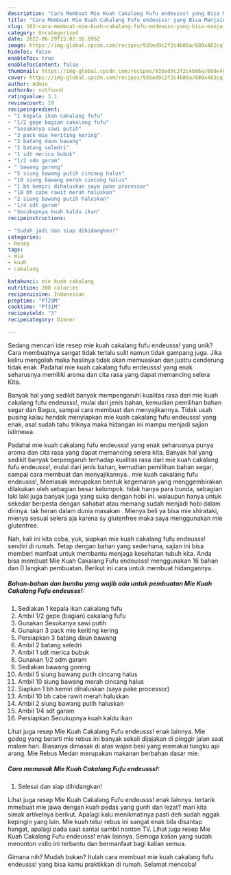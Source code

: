 ```yaml
---
description: "Cara Membuat Mie Kuah Cakalang Fufu endeusss! yang Bisa Manjain Lidah"
title: "Cara Membuat Mie Kuah Cakalang Fufu endeusss! yang Bisa Manjain Lidah"
slug: 103-cara-membuat-mie-kuah-cakalang-fufu-endeusss-yang-bisa-manjain-lidah
category: Uncategorized
date: 2022-06-29T15:02:16.696Z
image: https://img-global.cpcdn.com/recipes/935ed9c2f2c4b86a/680x482cq70/mie-kuah-cakalang-fufu-endeusss-foto-resep-utama.jpg
hideToc: false
enableToc: true
enableTocContent: false
thumbnail: https://img-global.cpcdn.com/recipes/935ed9c2f2c4b86a/680x482cq70/mie-kuah-cakalang-fufu-endeusss-foto-resep-utama.jpg
cover: https://img-global.cpcdn.com/recipes/935ed9c2f2c4b86a/680x482cq70/mie-kuah-cakalang-fufu-endeusss-foto-resep-utama.jpg
author: Admin
authorAv: notfound
ratingvalue: 3.1
reviewcount: 19
recipeingredient:
- "1 kepala ikan cakalang fufu"
- "1/2 gepe bagian cakalang fufu"
- "Sesukanya sawi putih"
- "3 pack mie keriting kering"
- "3 batang daun bawang"
- "2 batang seledri"
- "1 sdt merica bubuk"
- "1/2 sdm garam"
- " bawang goreng"
- "5 siung bawang putih cincang halus"
- "10 siung bawang merah cincang halus"
- "1 bh kemiri dihaluskan saya pake processor"
- "10 bh cabe rawit merah haluskan"
- "2 siung bawang putih haluskan"
- "1/4 sdt garam"
- "Secukupnya kuah kaldu ikan"
recipeinstructions:

- "Sudah jadi dan siap dihidangkan!"
categories:
- Resep
tags:
- mie
- kuah
- cakalang

katakunci: mie kuah cakalang 
nutrition: 200 calories
recipecuisine: Indonesian
preptime: "PT29M"
cooktime: "PT31M"
recipeyield: "3"
recipecategory: Dinner

---
```





Sedang mencari ide resep mie kuah cakalang fufu endeusss! yang unik? Cara membuatnya sangat tidak terlalu sulit namun tidak gampang juga. Jika keliru mengolah maka hasilnya tidak akan memuaskan dan justru cenderung tidak enak. Padahal mie kuah cakalang fufu endeusss! yang enak seharusnya memiliki aroma dan cita rasa yang dapat memancing selera Kita.





Banyak hal yang sedikit banyak mempengaruhi kualitas rasa dari mie kuah cakalang fufu endeusss!, mulai dari jenis bahan, kemudian pemilihan bahan segar dan Bagus, sampai cara membuat dan menyajikannya. Tidak usah pusing kalau hendak menyiapkan mie kuah cakalang fufu endeusss! yang enak,      asal sudah tahu triknya maka hidangan ini mampu menjadi sajian istimewa.














Padahal mie kuah cakalang fufu endeusss! yang enak seharusnya punya aroma dan cita rasa yang dapat memancing selera kita. Banyak hal yang sedikit banyak berpengaruh terhadap kualitas rasa dari mie kuah cakalang fufu endeusss!, mulai dari jenis bahan, kemudian pemilihan bahan segar, sampai cara membuat dan menyajikannya.. mie kuah cakalang fufu endeusss!, Memasak merupakan bentuk kegemaran yang menggembirakan dilakukan oleh sebagian besar kelompok. tidak hanya para bunda, sebagian laki laki juga banyak juga yang suka dengan hobi ini. walaupun hanya untuk sekedar berpesta dengan sahabat atau memang sudah menjadi hobi dalam dirinya. tak heran dalam dunia masakan . Mienya beli ya bisa mie shirataki, mienya sesuai selera aja karena sy glutenfree maka saya menggunakan mie glutenfree.






Nah, kali ini kita coba, yuk, siapkan mie kuah cakalang fufu endeusss! sendiri di rumah. Tetap dengan bahan yang sederhana, sajian ini bisa memberi manfaat untuk membantu menjaga kesehatan tubuh kita. Anda bisa membuat Mie Kuah Cakalang Fufu endeusss! menggunakan 16 bahan dan 0 langkah pembuatan. Berikut ini cara untuk membuat hidangannya.

<!--inarticleads1-->

##### Bahan-bahan dan bumbu yang wajib ada untuk pembuatan Mie Kuah Cakalang Fufu endeusss!:

1. Sediakan 1 kepala ikan cakalang fufu
1. Ambil 1/2 gepe (bagian) cakalang fufu
1. Gunakan Sesukanya sawi putih
1. Gunakan 3 pack mie keriting kering
1. Persiapkan 3 batang daun bawang
1. Ambil 2 batang seledri
1. Ambil 1 sdt merica bubuk
1. Gunakan 1/2 sdm garam
1. Sediakan  bawang goreng
1. Ambil 5 siung bawang putih cincang halus
1. Ambil 10 siung bawang merah cincang halus
1. Siapkan 1 bh kemiri dihaluskan (saya pake processor)
1. Ambil 10 bh cabe rawit merah haluskan
1. Ambil 2 siung bawang putih haluskan
1. Ambil 1/4 sdt garam
1. Persiapkan Secukupnya kuah kaldu ikan


Lihat juga resep Mie Kuah Cakalang Fufu endeusss! enak lainnya. Mie godog yang berarti mie rebus ini banyak sekali dijajakan di pinggir jalan saat malam hari. Biasanya dimasak di atas wajan besi yang memakai tungku api arang. Mie Rebus Medan merupakan makanan berbahan dasar mie. 

<!--inarticleads2-->

##### Cara memasak Mie Kuah Cakalang Fufu endeusss!:


1. Selesai dan siap dihidangkan!

Lihat juga resep Mie Kuah Cakalang Fufu endeusss! enak lainnya. tertarik mmebuat mie jawa dengan kuah pedas yang gurih dan lezat? mari kita simak artikelnya berikut. Apalagi kalu menikmatinya pasti deh sudah nggak kepingin yang lain. Mie kuah telur rebus ini sangat enak bila disantap hangat, apalagi pada saat santai sambil nonton TV. Lihat juga resep Mie Kuah Cakalang Fufu endeusss! enak lainnya. Semoga kalian yang sudah menonton vidio ini terbantu dan bermanfaat bagi kalian semua. 

Gimana nih? Mudah bukan? Itulah cara membuat mie kuah cakalang fufu endeusss! yang bisa kamu praktikkan di rumah. Selamat mencoba!
